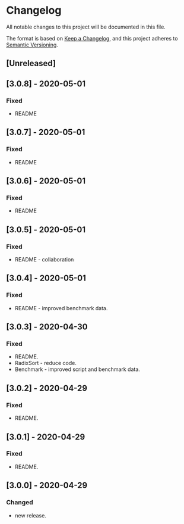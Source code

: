 # Changelog
All notable changes to this project will be documented in this file.

The format is based on [Keep a Changelog](https://keepachangelog.com/en/1.0.0/),
and this project adheres to [Semantic Versioning](https://semver.org/spec/v2.0.0.html).

## [Unreleased]

## [3.0.8] - 2020-05-01
### Fixed
- README

## [3.0.7] - 2020-05-01
### Fixed
- README

## [3.0.6] - 2020-05-01
### Fixed
- README

## [3.0.5] - 2020-05-01
### Fixed
- README - collaboration

## [3.0.4] - 2020-05-01
### Fixed
- README - improved benchmark data.

## [3.0.3] - 2020-04-30
### Fixed
- README.
- RadixSort - reduce code.
- Benchmark - improved script and benchmark data.

## [3.0.2] - 2020-04-29
### Fixed
- README.

## [3.0.1] - 2020-04-29
### Fixed
- README.

## [3.0.0] - 2020-04-29
### Changed
- new release.

